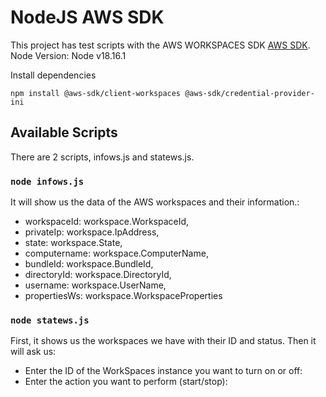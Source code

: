 # NodeJS AWS SDK

This project has test scripts with the AWS WORKSPACES SDK [AWS SDK](https://docs.aws.amazon.com/AWSJavaScriptSDK/v3/latest/index.html).
Node Version: Node v18.16.1

Install dependencies
```
npm install @aws-sdk/client-workspaces @aws-sdk/credential-provider-ini
```
## Available Scripts

There are 2 scripts, infows.js and statews.js.

### `node infows.js`

It will show us the data of the AWS workspaces and their information.:
- workspaceId: workspace.WorkspaceId,
- privateIp: workspace.IpAddress,
- state: workspace.State,
- computername: workspace.ComputerName,
- bundleId: workspace.BundleId,
- directoryId: workspace.DirectoryId,     
- username: workspace.UserName,
- propertiesWs: workspace.WorkspaceProperties

### `node statews.js`

First, it shows us the workspaces we have with their ID and status. Then it will ask us:
- Enter the ID of the WorkSpaces instance you want to turn on or off:
- Enter the action you want to perform (start/stop):
